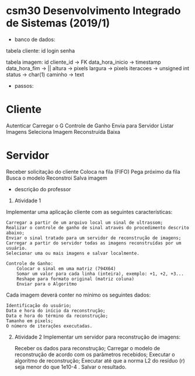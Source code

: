 # csm30 Desenvolvimento Integrado de Sistemas (2019/1)

- banco de dados:

tabela cliente:
    id
    login
    senha
	
tabela imagem:
    id
    cliente_id -> FK
    data_hora_inicio -> timestamp
    data_hora_fim -> ||
    altura -> pixels
    largura -> pixels
    iteracoes -> unsigned int
    status -> char(1)
    caminho -> text

- passos:

# Cliente

Autenticar
Carregar o G
    Controle de Ganho
    Envia para Servidor
Listar Imagens
    Seleciona Imagem Reconstruída
    Baixa

# Servidor

Receber solicitação do cliente
    Coloca na fila (FIFO)
Pega próximo da fila
    Busca o modelo
    Reconstroi
    Salva imagem

- descrição do professor

1. Atividade 1

Implementar uma aplicação cliente com as seguintes características:

    Carregar a partir de um arquivo local um sinal de ultrassom;
    Realizar o controle de ganho de sinal através do procedimento descrito abaixo;
    Enviar o sinal tratado para um servidor de reconstrução de imagens;
    Carregar a partir do servidor todas as imagens reconstruídas por um usuário.
    Selecionar uma ou mais imagens e salvar localmente.
    
    Controle de Ganho:
        Colocar o sinal em uma matriz (794X64)
        Somar um valor para cada linha (inteira), exemplo: +1, +2, +3...
        Reshape para formato original (matriz coluna)
        Enviar para o Algoritmo

Cada imagem deverá conter no mínimo os seguintes dados:

    Identificação do usuário;
    Data e hora do início da reconstrução;
    Data e hora do término da reconstrução;
    Tamanho em pixels;
    O número de iterações executadas.

2. Atividade 2
Implementar um servidor para reconstrução de imagens:

    Receber os dados para reconstrução;
    Carregar o modelo de reconstrução de acordo com os parâmetros recebidos;
    Executar o algoritmo de reconstrução;
    Executar até que a norma L2 do resíduo (r) seja menor do que 1e10-4 .
    Salvar o resultado.

